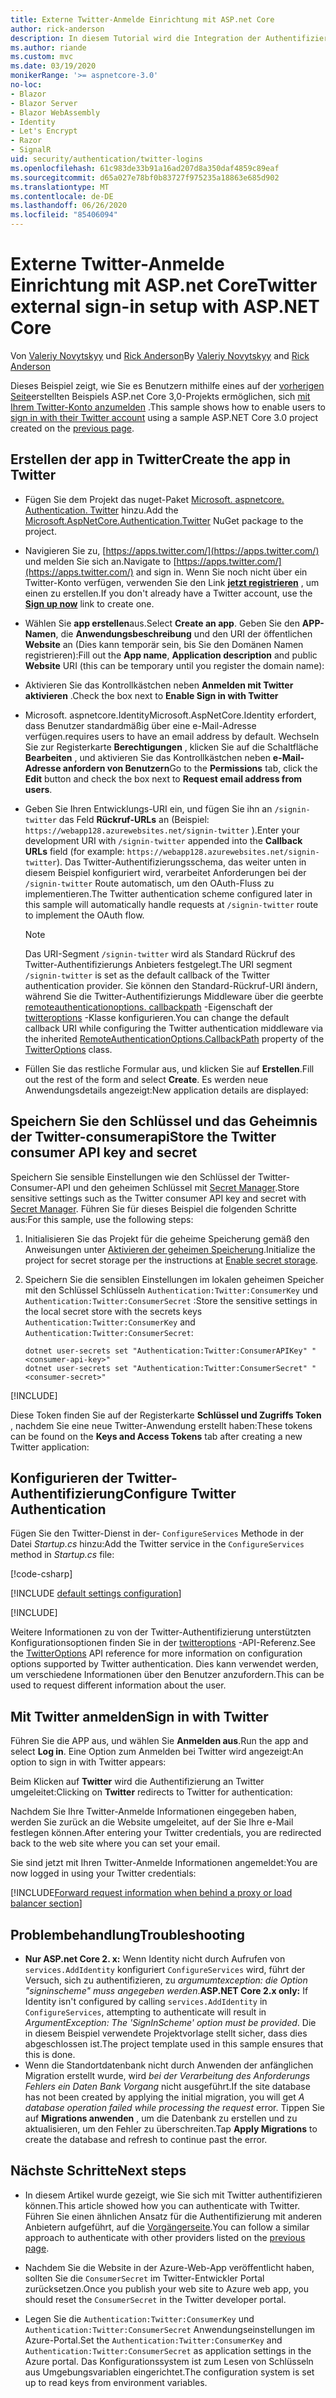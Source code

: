 ```yaml
---
title: Externe Twitter-Anmelde Einrichtung mit ASP.net Core
author: rick-anderson
description: In diesem Tutorial wird die Integration der Authentifizierung von Twitter-Konto Benutzern in eine vorhandene ASP.net Core-App veranschaulicht.
ms.author: riande
ms.custom: mvc
ms.date: 03/19/2020
monikerRange: '>= aspnetcore-3.0'
no-loc:
- Blazor
- Blazor Server
- Blazor WebAssembly
- Identity
- Let's Encrypt
- Razor
- SignalR
uid: security/authentication/twitter-logins
ms.openlocfilehash: 61c983de33b91a16ad207d8a350daf4859c89eaf
ms.sourcegitcommit: d65a027e78bf0b83727f975235a18863e685d902
ms.translationtype: MT
ms.contentlocale: de-DE
ms.lasthandoff: 06/26/2020
ms.locfileid: "85406094"
---
```

# <a name="twitter-external-sign-in-setup-with-aspnet-core"></a><span data-ttu-id="dbf03-103">Externe Twitter-Anmelde Einrichtung mit ASP.net Core</span><span class="sxs-lookup"><span data-stu-id="dbf03-103">Twitter external sign-in setup with ASP.NET Core</span></span>

<span data-ttu-id="dbf03-104">Von [Valeriy Novytskyy](https://github.com/01binary) und [Rick Anderson](https://twitter.com/RickAndMSFT)</span><span class="sxs-lookup"><span data-stu-id="dbf03-104">By [Valeriy Novytskyy](https://github.com/01binary) and [Rick Anderson](https://twitter.com/RickAndMSFT)</span></span>

<span data-ttu-id="dbf03-105">Dieses Beispiel zeigt, wie Sie es Benutzern mithilfe eines auf der [vorherigen Seite](xref:security/authentication/social/index)erstellten Beispiels ASP.net Core 3,0-Projekts ermöglichen, sich [mit Ihrem Twitter-Konto anzumelden](https://dev.twitter.com/web/sign-in/desktop-browser) .</span><span class="sxs-lookup"><span data-stu-id="dbf03-105">This sample shows how to enable users to [sign in with their Twitter account](https://dev.twitter.com/web/sign-in/desktop-browser) using a sample ASP.NET Core 3.0 project created on the [previous page](xref:security/authentication/social/index).</span></span>

## <a name="create-the-app-in-twitter"></a><span data-ttu-id="dbf03-106">Erstellen der app in Twitter</span><span class="sxs-lookup"><span data-stu-id="dbf03-106">Create the app in Twitter</span></span>

* <span data-ttu-id="dbf03-107">Fügen Sie dem Projekt das nuget-Paket [Microsoft. aspnetcore. Authentication. Twitter](https://www.nuget.org/packages/Microsoft.AspNetCore.Authentication.Twitter/3.0.0) hinzu.</span><span class="sxs-lookup"><span data-stu-id="dbf03-107">Add the [Microsoft.AspNetCore.Authentication.Twitter](https://www.nuget.org/packages/Microsoft.AspNetCore.Authentication.Twitter/3.0.0) NuGet package to the project.</span></span>

* <span data-ttu-id="dbf03-108">Navigieren Sie zu, [https://apps.twitter.com/](https://apps.twitter.com/) und melden Sie sich an.</span><span class="sxs-lookup"><span data-stu-id="dbf03-108">Navigate to [https://apps.twitter.com/](https://apps.twitter.com/) and sign in.</span></span> <span data-ttu-id="dbf03-109">Wenn Sie noch nicht über ein Twitter-Konto verfügen, verwenden Sie den Link **[jetzt registrieren](https://twitter.com/signup)** , um einen zu erstellen.</span><span class="sxs-lookup"><span data-stu-id="dbf03-109">If you don't already have a Twitter account, use the **[Sign up now](https://twitter.com/signup)** link to create one.</span></span>

* <span data-ttu-id="dbf03-110">Wählen Sie **app erstellen**aus.</span><span class="sxs-lookup"><span data-stu-id="dbf03-110">Select **Create an app**.</span></span> <span data-ttu-id="dbf03-111">Geben Sie den **APP-Namen**, die **Anwendungsbeschreibung** und den URI der öffentlichen **Website** an (Dies kann temporär sein, bis Sie den Domänen Namen registrieren):</span><span class="sxs-lookup"><span data-stu-id="dbf03-111">Fill out the **App name**, **Application description** and public **Website** URI (this can be temporary until you register the domain name):</span></span>

* <span data-ttu-id="dbf03-112">Aktivieren Sie das Kontrollkästchen neben **Anmelden mit Twitter aktivieren** .</span><span class="sxs-lookup"><span data-stu-id="dbf03-112">Check the box next to **Enable Sign in with Twitter**</span></span>

* <span data-ttu-id="dbf03-113">Microsoft. aspnetcore.Identity</span><span class="sxs-lookup"><span data-stu-id="dbf03-113">Microsoft.AspNetCore.Identity</span></span> <span data-ttu-id="dbf03-114">erfordert, dass Benutzer standardmäßig über eine e-Mail-Adresse verfügen.</span><span class="sxs-lookup"><span data-stu-id="dbf03-114">requires users to have an email address by default.</span></span> <span data-ttu-id="dbf03-115">Wechseln Sie zur Registerkarte **Berechtigungen** , klicken Sie auf die Schaltfläche **Bearbeiten** , und aktivieren Sie das Kontrollkästchen neben **e-Mail-Adresse anfordern von Benutzern**</span><span class="sxs-lookup"><span data-stu-id="dbf03-115">Go to the **Permissions** tab, click the **Edit** button and check the box next to **Request email address from users**.</span></span>

* <span data-ttu-id="dbf03-116">Geben Sie Ihren Entwicklungs-URI ein, und fügen Sie ihn an `/signin-twitter` das Feld **Rückruf-URLs** an (Beispiel: `https://webapp128.azurewebsites.net/signin-twitter` ).</span><span class="sxs-lookup"><span data-stu-id="dbf03-116">Enter your development URI with `/signin-twitter` appended into the **Callback URLs** field (for example: `https://webapp128.azurewebsites.net/signin-twitter`).</span></span> <span data-ttu-id="dbf03-117">Das Twitter-Authentifizierungsschema, das weiter unten in diesem Beispiel konfiguriert wird, verarbeitet Anforderungen bei der `/signin-twitter` Route automatisch, um den OAuth-Fluss zu implementieren.</span><span class="sxs-lookup"><span data-stu-id="dbf03-117">The Twitter authentication scheme configured later in this sample will automatically handle requests at `/signin-twitter` route to implement the OAuth flow.</span></span>

  > [!NOTE]
  > <span data-ttu-id="dbf03-118">Das URI-Segment `/signin-twitter` wird als Standard Rückruf des Twitter-Authentifizierungs Anbieters festgelegt.</span><span class="sxs-lookup"><span data-stu-id="dbf03-118">The URI segment `/signin-twitter` is set as the default callback of the Twitter authentication provider.</span></span> <span data-ttu-id="dbf03-119">Sie können den Standard-Rückruf-URI ändern, während Sie die Twitter-Authentifizierungs Middleware über die geerbte [remoteauthenticationoptions. callbackpath](/dotnet/api/microsoft.aspnetcore.authentication.remoteauthenticationoptions.callbackpath) -Eigenschaft der [twitteroptions](/dotnet/api/microsoft.aspnetcore.authentication.twitter.twitteroptions) -Klasse konfigurieren.</span><span class="sxs-lookup"><span data-stu-id="dbf03-119">You can change the default callback URI while configuring the Twitter authentication middleware via the inherited [RemoteAuthenticationOptions.CallbackPath](/dotnet/api/microsoft.aspnetcore.authentication.remoteauthenticationoptions.callbackpath) property of the [TwitterOptions](/dotnet/api/microsoft.aspnetcore.authentication.twitter.twitteroptions) class.</span></span>

* <span data-ttu-id="dbf03-120">Füllen Sie das restliche Formular aus, und klicken Sie auf **Erstellen**.</span><span class="sxs-lookup"><span data-stu-id="dbf03-120">Fill out the rest of the form and select **Create**.</span></span> <span data-ttu-id="dbf03-121">Es werden neue Anwendungsdetails angezeigt:</span><span class="sxs-lookup"><span data-stu-id="dbf03-121">New application details are displayed:</span></span>

## <a name="store-the-twitter-consumer-api-key-and-secret"></a><span data-ttu-id="dbf03-122">Speichern Sie den Schlüssel und das Geheimnis der Twitter-consumerapi</span><span class="sxs-lookup"><span data-stu-id="dbf03-122">Store the Twitter consumer API key and secret</span></span>

<span data-ttu-id="dbf03-123">Speichern Sie sensible Einstellungen wie den Schlüssel der Twitter-Consumer-API und den geheimen Schlüssel mit [Secret Manager](xref:security/app-secrets).</span><span class="sxs-lookup"><span data-stu-id="dbf03-123">Store sensitive settings such as the Twitter consumer API key and secret with [Secret Manager](xref:security/app-secrets).</span></span> <span data-ttu-id="dbf03-124">Führen Sie für dieses Beispiel die folgenden Schritte aus:</span><span class="sxs-lookup"><span data-stu-id="dbf03-124">For this sample, use the following steps:</span></span>

1. <span data-ttu-id="dbf03-125">Initialisieren Sie das Projekt für die geheime Speicherung gemäß den Anweisungen unter [Aktivieren der geheimen Speicherung](xref:security/app-secrets#enable-secret-storage).</span><span class="sxs-lookup"><span data-stu-id="dbf03-125">Initialize the project for secret storage per the instructions at [Enable secret storage](xref:security/app-secrets#enable-secret-storage).</span></span>
1. <span data-ttu-id="dbf03-126">Speichern Sie die sensiblen Einstellungen im lokalen geheimen Speicher mit den Schlüssel Schlüsseln `Authentication:Twitter:ConsumerKey` und `Authentication:Twitter:ConsumerSecret` :</span><span class="sxs-lookup"><span data-stu-id="dbf03-126">Store the sensitive settings in the local secret store with the secrets keys `Authentication:Twitter:ConsumerKey` and `Authentication:Twitter:ConsumerSecret`:</span></span>

    ```dotnetcli
    dotnet user-secrets set "Authentication:Twitter:ConsumerAPIKey" "<consumer-api-key>"
    dotnet user-secrets set "Authentication:Twitter:ConsumerSecret" "<consumer-secret>"
    ```

[!INCLUDE[](~/includes/environmentVarableColon.md)]

<span data-ttu-id="dbf03-127">Diese Token finden Sie auf der Registerkarte **Schlüssel und Zugriffs Token** , nachdem Sie eine neue Twitter-Anwendung erstellt haben:</span><span class="sxs-lookup"><span data-stu-id="dbf03-127">These tokens can be found on the **Keys and Access Tokens** tab after creating a new Twitter application:</span></span>

## <a name="configure-twitter-authentication"></a><span data-ttu-id="dbf03-128">Konfigurieren der Twitter-Authentifizierung</span><span class="sxs-lookup"><span data-stu-id="dbf03-128">Configure Twitter Authentication</span></span>

<span data-ttu-id="dbf03-129">Fügen Sie den Twitter-Dienst in der- `ConfigureServices` Methode in der Datei *Startup.cs* hinzu:</span><span class="sxs-lookup"><span data-stu-id="dbf03-129">Add the Twitter service in the `ConfigureServices` method in *Startup.cs* file:</span></span>

[!code-csharp[](~/security/authentication/social/social-code/3.x/StartupTwitter3x.cs?name=snippet&highlight=10-15)]

[!INCLUDE [default settings configuration](includes/default-settings.md)]

[!INCLUDE[](includes/chain-auth-providers.md)]

<span data-ttu-id="dbf03-130">Weitere Informationen zu von der Twitter-Authentifizierung unterstützten Konfigurationsoptionen finden Sie in der [twitteroptions](/dotnet/api/microsoft.aspnetcore.builder.twitteroptions) -API-Referenz.</span><span class="sxs-lookup"><span data-stu-id="dbf03-130">See the [TwitterOptions](/dotnet/api/microsoft.aspnetcore.builder.twitteroptions) API reference for more information on configuration options supported by Twitter authentication.</span></span> <span data-ttu-id="dbf03-131">Dies kann verwendet werden, um verschiedene Informationen über den Benutzer anzufordern.</span><span class="sxs-lookup"><span data-stu-id="dbf03-131">This can be used to request different information about the user.</span></span>

## <a name="sign-in-with-twitter"></a><span data-ttu-id="dbf03-132">Mit Twitter anmelden</span><span class="sxs-lookup"><span data-stu-id="dbf03-132">Sign in with Twitter</span></span>

<span data-ttu-id="dbf03-133">Führen Sie die APP aus, und wählen Sie **Anmelden aus**.</span><span class="sxs-lookup"><span data-stu-id="dbf03-133">Run the app and select **Log in**.</span></span> <span data-ttu-id="dbf03-134">Eine Option zum Anmelden bei Twitter wird angezeigt:</span><span class="sxs-lookup"><span data-stu-id="dbf03-134">An option to sign in with Twitter appears:</span></span>

<span data-ttu-id="dbf03-135">Beim Klicken auf **Twitter** wird die Authentifizierung an Twitter umgeleitet:</span><span class="sxs-lookup"><span data-stu-id="dbf03-135">Clicking on **Twitter** redirects to Twitter for authentication:</span></span>

<span data-ttu-id="dbf03-136">Nachdem Sie Ihre Twitter-Anmelde Informationen eingegeben haben, werden Sie zurück an die Website umgeleitet, auf der Sie Ihre e-Mail festlegen können.</span><span class="sxs-lookup"><span data-stu-id="dbf03-136">After entering your Twitter credentials, you are redirected back to the web site where you can set your email.</span></span>

<span data-ttu-id="dbf03-137">Sie sind jetzt mit Ihren Twitter-Anmelde Informationen angemeldet:</span><span class="sxs-lookup"><span data-stu-id="dbf03-137">You are now logged in using your Twitter credentials:</span></span>

[!INCLUDE[Forward request information when behind a proxy or load balancer section](includes/forwarded-headers-middleware.md)]

<!-- 
### React to cancel Authorize External sign-in
Twitter doesn't support AccessDeniedPath
Rather in the twitter setup, you can provide an External sign-in homepage. The external sign-in homepage doesn't support localhost. Tested with https://cors3.azurewebsites.net/ and that works.
-->

## <a name="troubleshooting"></a><span data-ttu-id="dbf03-138">Problembehandlung</span><span class="sxs-lookup"><span data-stu-id="dbf03-138">Troubleshooting</span></span>

* <span data-ttu-id="dbf03-139">**Nur ASP.net Core 2. x:** Wenn Identity nicht durch Aufrufen von `services.AddIdentity` konfiguriert `ConfigureServices` wird, führt der Versuch, sich zu authentifizieren, zu *argumumtexception: die Option "signinscheme" muss angegeben werden*.</span><span class="sxs-lookup"><span data-stu-id="dbf03-139">**ASP.NET Core 2.x only:** If Identity isn't configured by calling `services.AddIdentity` in `ConfigureServices`, attempting to authenticate will result in *ArgumentException: The 'SignInScheme' option must be provided*.</span></span> <span data-ttu-id="dbf03-140">Die in diesem Beispiel verwendete Projektvorlage stellt sicher, dass dies abgeschlossen ist.</span><span class="sxs-lookup"><span data-stu-id="dbf03-140">The project template used in this sample ensures that this is done.</span></span>
* <span data-ttu-id="dbf03-141">Wenn die Standortdatenbank nicht durch Anwenden der anfänglichen Migration erstellt wurde, wird *bei der Verarbeitung des Anforderungs Fehlers ein Daten Bank Vorgang* nicht ausgeführt.</span><span class="sxs-lookup"><span data-stu-id="dbf03-141">If the site database has not been created by applying the initial migration, you will get *A database operation failed while processing the request* error.</span></span> <span data-ttu-id="dbf03-142">Tippen Sie auf **Migrations anwenden** , um die Datenbank zu erstellen und zu aktualisieren, um den Fehler zu überschreiten.</span><span class="sxs-lookup"><span data-stu-id="dbf03-142">Tap **Apply Migrations** to create the database and refresh to continue past the error.</span></span>

## <a name="next-steps"></a><span data-ttu-id="dbf03-143">Nächste Schritte</span><span class="sxs-lookup"><span data-stu-id="dbf03-143">Next steps</span></span>

* <span data-ttu-id="dbf03-144">In diesem Artikel wurde gezeigt, wie Sie sich mit Twitter authentifizieren können.</span><span class="sxs-lookup"><span data-stu-id="dbf03-144">This article showed how you can authenticate with Twitter.</span></span> <span data-ttu-id="dbf03-145">Führen Sie einen ähnlichen Ansatz für die Authentifizierung mit anderen Anbietern aufgeführt, auf die [Vorgängerseite](xref:security/authentication/social/index).</span><span class="sxs-lookup"><span data-stu-id="dbf03-145">You can follow a similar approach to authenticate with other providers listed on the [previous page](xref:security/authentication/social/index).</span></span>

* <span data-ttu-id="dbf03-146">Nachdem Sie die Website in der Azure-Web-App veröffentlicht haben, sollten Sie die `ConsumerSecret` im Twitter-Entwickler Portal zurücksetzen.</span><span class="sxs-lookup"><span data-stu-id="dbf03-146">Once you publish your web site to Azure web app, you should reset the `ConsumerSecret` in the Twitter developer portal.</span></span>

* <span data-ttu-id="dbf03-147">Legen Sie die `Authentication:Twitter:ConsumerKey` und `Authentication:Twitter:ConsumerSecret` Anwendungseinstellungen im Azure-Portal.</span><span class="sxs-lookup"><span data-stu-id="dbf03-147">Set the `Authentication:Twitter:ConsumerKey` and `Authentication:Twitter:ConsumerSecret` as application settings in the Azure portal.</span></span> <span data-ttu-id="dbf03-148">Das Konfigurationssystem ist zum Lesen von Schlüsseln aus Umgebungsvariablen eingerichtet.</span><span class="sxs-lookup"><span data-stu-id="dbf03-148">The configuration system is set up to read keys from environment variables.</span></span>
